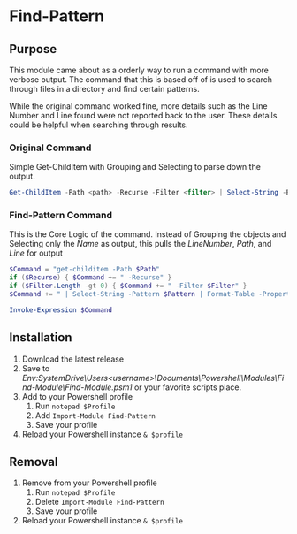 # Find-Pattern

## Purpose

This module came about as a orderly way to run a command with more verbose output.  The command that this is based off of is used to search through files in a directory and find certain patterns.

While the original command worked fine, more details such as the Line Number and Line found were not reported back to the user.  These details could be helpful when searching through results.

### Original Command

Simple Get-ChildItem with Grouping and Selecting to parse down the output.

```Powershell
Get-ChildItem -Path <path> -Recurse -Filter <filter> | Select-String -Pattern <pattern> | Group-Object Path | Select-Object Name
```

### Find-Pattern Command

This is the Core Logic of the command.  Instead of Grouping the objects and Selecting only the *Name* as output, this pulls the *LineNumber*, *Path*, and *Line* for output

```Powershell
$Command = "get-childitem -Path $Path"
if ($Recurse) { $Command += " -Recurse" }
if ($Filter.Length -gt 0) { $Command += " -Filter $Filter" }
$Command += " | Select-String -Pattern $Pattern | Format-Table -Property LineNumber, Path, Line -RepeatHeader -AutoSize"

Invoke-Expression $Command
```

## Installation

1. Download the latest release
2. Save to *Env:SystemDrive\Users\<username>\Documents\Powershell\Modules\Find-Module\Find-Module.psm1* or your favorite scripts place.
3. Add to your Powershell profile
   1. Run `notepad $Profile`
   2. Add `Import-Module Find-Pattern`
   3. Save your profile
4.  Reload your Powershell instance `& $profile`

## Removal
1. Remove from your Powershell profile
   1. Run `notepad $Profile`
   2. Delete `Import-Module Find-Pattern`
   3. Save your profile
2.  Reload your Powershell instance `& $profile`
